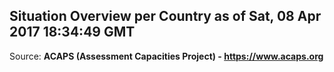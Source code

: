 ## Situation Overview per Country as of Sat, 08 Apr 2017 18:34:49 GMT

Source: **ACAPS (Assessment Capacities Project) - https://www.acaps.org**